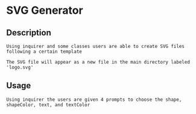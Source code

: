 # SVG Generator

## Description

    Using inquirer and some classes users are able to create SVG files following a certain template

    The SVG file will appear as a new file in the main directory labeled 'logo.svg'

## Usage

    Using inquirer the users are given 4 prompts to choose the shape, shapeColor, text, and textColor
